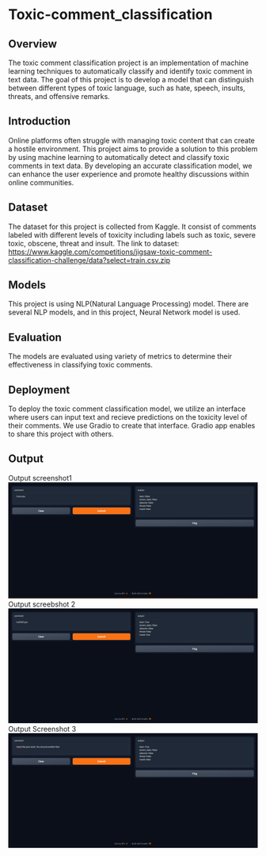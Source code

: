 # Toxic-comment_classification
## Overview
The toxic comment classification project is an implementation of machine learning techniques to automatically classify and identify toxic comment in text data. The goal of this project is to develop a model that can distinguish between different types of toxic language, such as hate, speech, insults, threats, and offensive remarks. 
## Introduction
Online platforms often struggle with managing toxic content that can create a hostile environment. This project aims to provide a solution to this problem by using machine learning to automatically detect and classify toxic comments in text data. By developing an accurate classification model, we can enhance the user experience and promote healthy discussions within online communities. 
## Dataset
The dataset for this project is collected from Kaggle. It consist of comments labeled with different levels of toxicity including labels such as toxic, severe toxic, obscene, threat and insult. The link to dataset: https://www.kaggle.com/competitions/jigsaw-toxic-comment-classification-challenge/data?select=train.csv.zip
## Models
This project is using NLP(Natural Language Processing) model. There are several NLP models, and in this project, Neural Network model is used. 
## Evaluation 
The models are evaluated using variety of metrics to determine their effectiveness in classifying toxic comments. 
## Deployment
To deploy the toxic comment classification model, we utilize an interface where users can input text and recieve predictions on the toxicity level of their comments. We use Gradio to create that interface. Gradio app enables to share this project with others.
## Output
Output screenshot1
![Output Screenshot 1](https://github.com/Anugrah73/Toxic-comment_classification/blob/main/Screenshot%20(1).png)
Output screebshot 2
![Output Screenshot 2](https://github.com/Anugrah73/Toxic-comment_classification/blob/main/Screenshot%20(2).png)
Output Screenshot 3
![Output Screenshot 3](https://github.com/Anugrah73/Toxic-comment_classification/blob/main/Screenshot%20(3).png)


